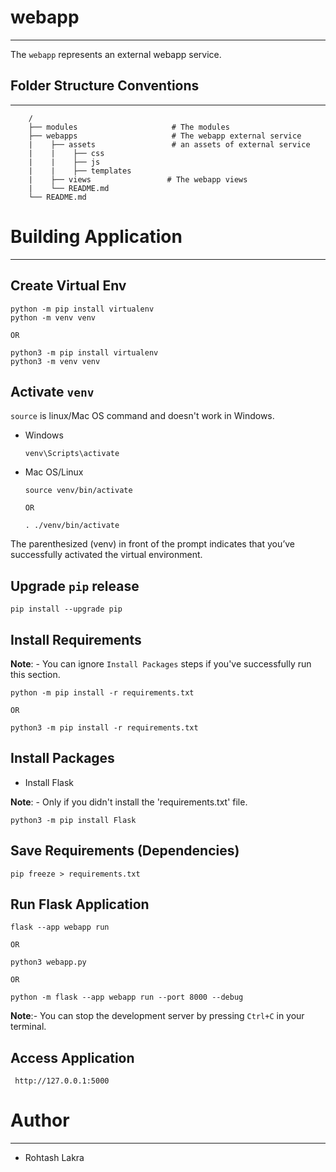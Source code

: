 # webapp

---

The ```webapp``` represents an external webapp service.

## Folder Structure Conventions

---

```
    /
    ├── modules                     # The modules
    ├── webapps                     # The webapp external service
    |    ├── assets                 # an assets of external service
    |    |    ├── css
    |    |    ├── js
    |    |    ├── templates
    |    ├── views                 # The webapp views
    |    └── README.md
    └── README.md
```


# Building Application

---

## Create Virtual Env
```shell
python -m pip install virtualenv
python -m venv venv

OR

python3 -m pip install virtualenv
python3 -m venv venv
```

## Activate ```venv```

```source``` is linux/Mac OS command and doesn't work in Windows.

- Windows

    ```shell
    venv\Scripts\activate
    ```

- Mac OS/Linux

    ```shell
    source venv/bin/activate
  
  OR
  
    . ./venv/bin/activate
    ```

The parenthesized (venv) in front of the prompt indicates that you’ve successfully activated the virtual environment.

## Upgrade ```pip``` release

```shell
pip install --upgrade pip
```


## Install Requirements

**Note**: - You can ignore ```Install Packages``` steps if you've successfully run this section.

```shell
python -m pip install -r requirements.txt

OR

python3 -m pip install -r requirements.txt
```

## Install Packages

- Install Flask

**Note**: - Only if you didn't install the 'requirements.txt' file.

```shell
python3 -m pip install Flask
```


## Save Requirements (Dependencies)
```shell
pip freeze > requirements.txt
```


## Run Flask Application

```shell
flask --app webapp run

OR

python3 webapp.py

OR

python -m flask --app webapp run --port 8000 --debug
```

**Note**:- You can stop the development server by pressing ```Ctrl+C``` in your terminal.


## Access Application
```shell
 http://127.0.0.1:5000
```


# Author

---

- Rohtash Lakra
